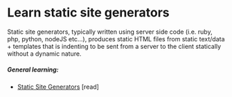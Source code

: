 # Learn static site generators

Static site generators, typically written using server side code (i.e. ruby, php, python, nodeJS etc...), produces static HTML files from static text/data + templates that is indenting to be sent from a server to the client statically without a dynamic nature.

##### General learning:

* [Static Site Generators](http://www.oreilly.com/web-platform/free/static-site-generators.csp) [read]






















 






